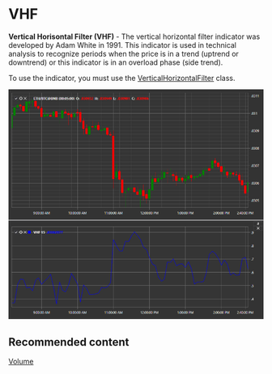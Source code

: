 # VHF

**Vertical Horisontal Filter (VHF)** \- The vertical horizontal filter indicator was developed by Adam White in 1991. This indicator is used in technical analysis to recognize periods when the price is in a trend (uptrend or downtrend) or this indicator is in an overload phase (side trend). 

To use the indicator, you must use the [VerticalHorizontalFilter](xref:StockSharp.Algo.Indicators.VerticalHorizontalFilter) class. 

![IndicatorVerticalHorizontalFilter](../images/IndicatorVerticalHorizontalFilter.png)

## Recommended content

[Volume](IndicatorVolumeIndicator.md)
